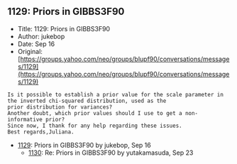 ## 1129: Priors in GIBBS3F90

- Title: 1129: Priors in GIBBS3F90
- Author: jukebop
- Date: Sep 16
- Original: [https://groups.yahoo.com/neo/groups/blupf90/conversations/messages/1129](https://groups.yahoo.com/neo/groups/blupf90/conversations/messages/1129)

```
Is it possible to establish a prior value for the scale parameter in the inverted chi-squared distribution, used as the
prior distribution for variances? 
Another doubt, which prior values should I use to get a non-informative prior?
Since now, I thank for any help regarding these issues. 
Best regards,Juliana.  
```

- [1129](1129.md): Priors in GIBBS3F90 by jukebop, Sep 16
    - [1130](1130.md): Re: Priors in GIBBS3F90 by yutakamasuda, Sep 23
